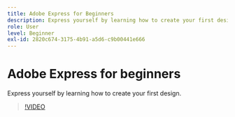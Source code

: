 ```yaml
---
title: Adobe Express for Beginners
description: Express yourself by learning how to create your first design
role: User
level: Beginner
exl-id: 2820c674-3175-4b91-a5d6-c9b00441e666
---
```

# Adobe Express for beginners

Express yourself by learning how to create your first design.

>[!VIDEO](https://video.tv.adobe.com/v/3420225?quality=12&learn=on&hidetitle=true)
